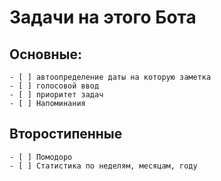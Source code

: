 # Задачи на этого Бота

## Основные:
    - [ ] автоопределение даты на которую заметка
    - [ ] голосовой ввод
    - [ ] приоритет задач
    - [ ] Напоминания

## Второстипенные
    - [ ] Помодоро
    - [ ] Статистика по неделям, месяцам, году